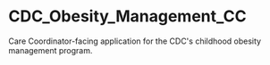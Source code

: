 # CDC_Obesity_Management_CC
Care Coordinator-facing application for the CDC's childhood obesity management program.
